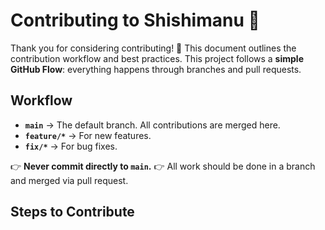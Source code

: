 # Contributing to Shishimanu 🐾

Thank you for considering contributing! 🎉
This document outlines the contribution workflow and best practices.
This project follows a **simple GitHub Flow**: everything happens through branches and pull requests.


## Workflow

- **`main`** → The default branch. All contributions are merged here.
- **`feature/*`** → For new features.
- **`fix/*`** → For bug fixes.

👉 **Never commit directly to `main`.**
👉 All work should be done in a branch and merged via pull request.

## Steps to Contribute

